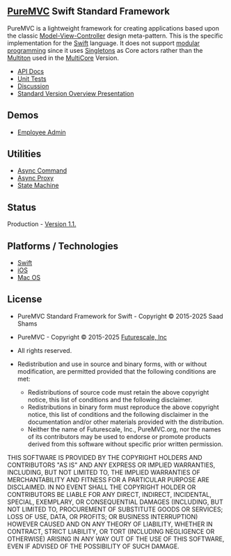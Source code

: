 ## [PureMVC](http://puremvc.github.com/) Swift Standard Framework

PureMVC is a lightweight framework for creating applications based upon the classic [Model-View-Controller](http://en.wikipedia.org/wiki/Model-view-controller) design meta-pattern. This is the specific implementation for the [Swift](https://developer.apple.com/swift/) language. It does not support [modular programming](http://en.wikipedia.org/wiki/Modular_programming) since it uses [Singletons](http://en.wikipedia.org/wiki/Singleton_pattern) as Core actors rather than the [Multiton](http://en.wikipedia.org/wiki/Multiton) used in the [MultiCore](https://github.com/PureMVC/puremvc-swift-multicore-framework/wiki) Version.

* [API Docs](http://puremvc.org/pages/docs/Swift/standard/)
* [Unit Tests](http://puremvc.github.io/images/Swift/unittest/standard.png)
* [Discussion](http://forums.puremvc.org/index.php?board=120)
* [Standard Version Overview Presentation](http://puremvc.tv/#P100)

## Demos
* [Employee Admin](https://github.com/PureMVC/puremvc-swift-demo-uikit-employeeadmin/wiki)

## Utilities
* [Async Command](https://github.com/PureMVC/puremvc-swift-util-asynccommand/wiki)
* [Async Proxy](https://github.com/PureMVC/puremvc-swift-util-asyncproxy/wiki)
* [State Machine](https://github.com/PureMVC/puremvc-swift-util-statemachine/wiki)

## Status
Production - [Version 1.1.](https://github.com/PureMVC/puremvc-swift-standard-framework/blob/master/VERSION)

## Platforms / Technologies
* [Swift](http://en.wikipedia.org/wiki/Swift_(programming_language))
* [iOS](http://en.wikipedia.org/wiki/IOS)
* [Mac OS](http://en.wikipedia.org/wiki/Mac_OS)

## License
* PureMVC Standard Framework for Swift - Copyright © 2015-2025 Saad Shams
* PureMVC - Copyright © 2015-2025 [Futurescale, Inc](http://futurescale.com) 
* All rights reserved.

* Redistribution and use in source and binary forms, with or without modification, are permitted provided that the following conditions are met:

  * Redistributions of source code must retain the above copyright notice, this list of conditions and the following disclaimer.
  * Redistributions in binary form must reproduce the above copyright notice, this list of conditions and the following disclaimer in the documentation and/or other materials provided with the distribution.
  * Neither the name of Futurescale, Inc., PureMVC.org, nor the names of its contributors may be used to endorse or promote products derived from this software without specific prior written permission.

THIS SOFTWARE IS PROVIDED BY THE COPYRIGHT HOLDERS AND CONTRIBUTORS "AS IS" AND ANY EXPRESS OR IMPLIED WARRANTIES, INCLUDING, BUT NOT LIMITED TO, THE IMPLIED WARRANTIES OF MERCHANTABILITY AND FITNESS FOR A PARTICULAR PURPOSE ARE DISCLAIMED. IN NO EVENT SHALL THE COPYRIGHT HOLDER OR CONTRIBUTORS BE LIABLE FOR ANY DIRECT, INDIRECT, INCIDENTAL, SPECIAL, EXEMPLARY, OR CONSEQUENTIAL DAMAGES (INCLUDING, BUT NOT LIMITED TO, PROCUREMENT OF SUBSTITUTE GOODS OR SERVICES; LOSS OF USE, DATA, OR PROFITS; OR BUSINESS INTERRUPTION) HOWEVER CAUSED AND ON ANY THEORY OF LIABILITY, WHETHER IN CONTRACT, STRICT LIABILITY, OR TORT (INCLUDING NEGLIGENCE OR OTHERWISE) ARISING IN ANY WAY OUT OF THE USE OF THIS SOFTWARE, EVEN IF ADVISED OF THE POSSIBILITY OF SUCH DAMAGE.
